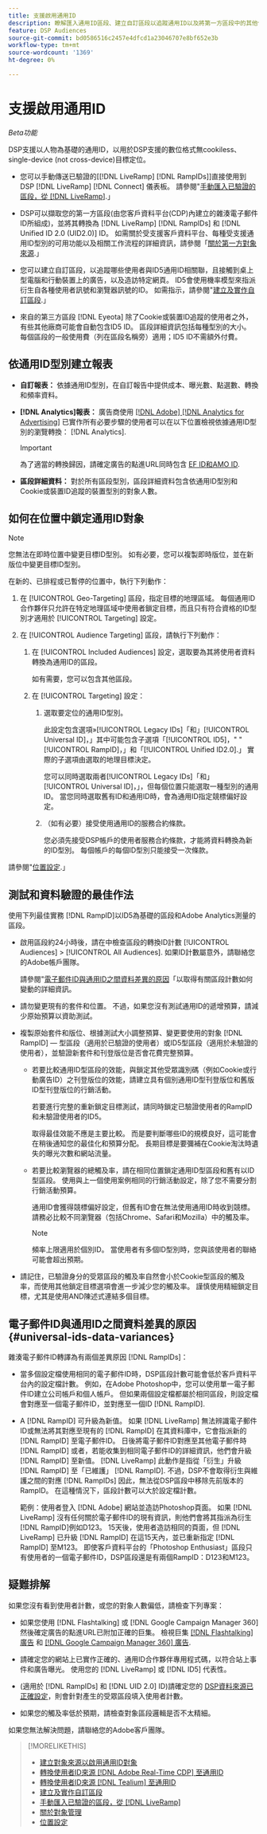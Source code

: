 ```yaml
---
title: 支援啟用通用ID
description: 瞭解匯入通用ID區段、建立自訂區段以追蹤通用ID以及將第一方區段中的其他使用者識別碼轉換為通用ID以進行無cookie定位的相關支援。
feature: DSP Audiences
source-git-commit: bd0586516c2457e4dfcd1a23046707e8bf652e3b
workflow-type: tm+mt
source-wordcount: '1369'
ht-degree: 0%

---
```


# 支援啟用通用ID

<!-- Once we have CDP support for ID5 and can set up activation via sources, then maybe I can move this info into "About Sources" and "About Audiences." Or maybe make this the go-to page, removing info from those other pages? -->

*Beta功能*

DSP支援以人物為基礎的通用ID，以用於DSP支援的數位格式無cookiless、single-device (not cross-device)目標定位。

* 您可以手動傳送已驗證的[[!DNL LiveRamp] [!DNL RampIDs]]直接使用到DSP [!DNL LiveRamp] [!DNL Connect] 儀表板。 請參閱&quot;[手動匯入已驗證的區段，從 [!DNL LiveRamp]](/help/dsp/audiences/sources/source-import-liveramp-segments.md).」

* DSP可以擷取您的第一方區段(由您客戶資料平台(CDP)內建立的雜湊電子郵件ID所組成)，並將其轉換為 [!DNL LiveRamp] [!DNL RampIDs] 和 [!DNL Unified ID 2.0 (UID2.0)] ID。 如需關於受支援客戶資料平台、每種受支援通用ID型別的可用功能以及相關工作流程的詳細資訊，請參閱「[關於第一方對象來源](/help/dsp/audiences/sources/source-about.md).」

* 您可以建立自訂區段，以追蹤哪些使用者與ID5通用ID相關聯，且接觸到桌上型電腦和行動裝置上的廣告，以及造訪特定網頁。 ID5會使用機率模型來指派衍生自各種使用者訊號和瀏覽器訊號的ID。 如需指示，請參閱&quot;[建立及實作自訂區段](/help/dsp/audiences/custom-segment-create.md).」

* 來自的第三方區段 [!DNL Eyeota] 除了Cookie或裝置ID追蹤的使用者之外，有些其他廠商可能會自動包含ID5 ID。 區段詳細資訊包括每種型別的大小。 每個區段的一般使用費（列在區段名稱旁）適用；ID5 ID不需額外付費。

<!-- Make above statement more generic when other ID types are available 

* Some third-party segment vendors have started including universal IDs in their segments, and you can use them in saved audiences and as placement targets without any extra steps or extra fees.
-->

## 依通用ID型別建立報表

* **自訂報表：** 依據通用ID型別，在自訂報告中提供成本、曝光數、點選數、轉換和頻率資料。

* **[!DNL Analytics]報表：** 廣告商使用 [[!DNL Adobe] [!DNL Analytics for Advertising]](/help/integrations/analytics/overview.md) 已實作所有必要步驟的使用者可以在以下位置檢視依據通用ID型別的瀏覽轉換： [!DNL Analytics].

  >[!IMPORTANT]
  >
  >為了適當的轉換歸因，請確定廣告的點進URL同時包含 [EF ID和AMO ID](/help/integrations/analytics/ids.md).

* **區段詳細資料：** 對於所有區段型別，區段詳細資料包含依通用ID型別和Cookie或裝置ID追蹤的裝置型別的對象人數。

## 如何在位置中鎖定通用ID對象

>[!NOTE]
>
>您無法在即時位置中變更目標ID型別。 如有必要，您可以複製即時版位，並在新版位中變更目標ID型別。

在新的、已排程或已暫停的位置中，執行下列動作：

1. 在 [!UICONTROL Geo-Targeting] 區段，指定目標的地理區域。 每個通用ID合作夥伴只允許在特定地理區域中使用者鎖定目標，而且只有符合資格的ID型別才適用於 [!UICONTROL Targeting] 設定。

1. 在 [!UICONTROL Audience Targeting] 區段，請執行下列動作：

   1. 在 [!UICONTROL Included Audiences] 設定，選取要為其將使用者資料轉換為通用ID的區段。

      如有需要，您可以包含其他區段。

   1. 在 [!UICONTROL Targeting] 設定：

      1. 選取要定位的通用ID型別。

         此設定包含選項»[!UICONTROL Legacy IDs]「和」[!UICONTROL Universal ID]，」其中可能包含子選項「[!UICONTROL ID5]，&quot; &quot;[!UICONTROL RampID]，」和「[!UICONTROL Unified ID2.0].」 實際的子選項由選取的地理目標決定。

         您可以同時選取兩者[!UICONTROL Legacy IDs]「和」[!UICONTROL Universal ID]，」，但每個位置只能選取一種型別的通用ID。 當您同時選取舊有ID和通用ID時，會為通用ID指定競標偏好設定。

      1. （如有必要）接受使用通用ID的服務合約條款。

         您必須先接受DSP帳戶的使用者服務合約條款，才能將資料轉換為新的ID型別。 每個帳戶的每個ID型別只能接受一次條款。

請參閱&quot;[位置設定](/help/dsp/campaign-management/placements/placement-settings.md).」

## 測試和資料驗證的最佳作法

使用下列最佳實務 [!DNL RampID]以ID5為基礎的區段和Adobe Analytics測量的區段。

* 啟用區段約24小時後，請在中檢查區段的轉換ID計數 [!UICONTROL Audiences] > [!UICONTROL All Audiences]. 如果ID計數屬意外，請聯絡您的Adobe帳戶團隊。

  請參閱&quot;[電子郵件ID與通用ID之間資料差異的原因](#universal-ids-data-variances)「以取得有關區段計數如何變動的詳細資訊。

* 請勿變更現有的套件和位置。 不過，如果您沒有測試通用ID的遞增預算，請減少原始預算以資助測試。

* 複製原始套件和版位、根據測試大小調整預算、變更要使用的對象 [!DNL RampID] — 型區段（適用於已驗證的使用者）或ID5型區段（適用於未驗證的使用者），並驗證新套件和刊登版位是否會花費完整預算。

   * 若要比較通用ID型區段的效能，與鎖定其他受眾識別碼（例如Cookie或行動廣告ID）之刊登版位的效能，請建立具有個別通用ID型刊登版位和舊版ID型刊登版位的行銷活動。

     若要進行完整的重新鎖定目標測試，請同時鎖定已驗證使用者的RampID和未驗證使用者的ID5。

     取得最佳效能不應是主要比較。 而是要判斷哪些ID的規模良好，這可能會在稍後通知您的最佳化和預算分配。 長期目標是要彌補在Cookie淘汰時遺失的曝光次數和網站流量。

   * 若要比較瀏覽器的總觸及率，請在相同位置鎖定通用ID型區段和舊有以ID型區段。 使用與上一個使用案例相同的行銷活動設定，除了您不需要分割行銷活動預算。

     通用ID會獲得競標偏好設定，但舊有ID會在無法使用通用ID時收到競標。 請務必比較不同瀏覽器（包括Chrome、Safari和Mozilla）中的觸及率。

     >[!NOTE]
     >
     >頻率上限適用於個別ID。 當使用者有多個ID型別時，您與該使用者的聯絡可能會超出預期。

* 請記住，已驗證身分的受眾區段的觸及率自然會小於Cookie型區段的觸及率，而使用其他鎖定目標選項會進一步減少您的觸及率。 謹慎使用精細鎖定目標，尤其是使用AND陳述式連結多個目標。

## 電子郵件ID與通用ID之間資料差異的原因 {#universal-ids-data-variances}

雜湊電子郵件ID轉譯為有兩個差異原因 [!DNL RampIDs]：

* 當多個設定檔使用相同的電子郵件ID時，DSP區段計數可能會低於客戶資料平台內的設定檔計數。 例如，在Adobe Photoshop中，您可以使用單一電子郵件ID建立公司帳戶和個人帳戶。 但如果兩個設定檔都屬於相同區段，則設定檔會對應至一個電子郵件ID，並對應至一個ID [!DNL RampID].

* A [!DNL RampID] 可升級為新值。 如果 [!DNL LiveRamp] 無法辨識電子郵件ID或無法將其對應至現有的 [!DNL RampID] 在其資料庫中，它會指派新的 [!DNL RampID] 至電子郵件ID。 日後將電子郵件ID對應至其他電子郵件時 [!DNL RampID] 或者，若能收集到相同電子郵件ID的詳細資訊，他們會升級 [!DNL RampID] 至新值。 [!DNL LiveRamp] 此動作是指從「衍生」升級 [!DNL RampID] 至「已維護」 [!DNL RampID]. 不過，DSP不會取得衍生與維護之間的對應 [!DNL RampIDs] 因此，無法從DSP區段中移除先前版本的RampID。 在這種情況下，區段計數可以大於設定檔計數。

  範例：使用者登入 [!DNL Adobe] 網站並造訪Photoshop頁面。 如果 [!DNL LiveRamp] 沒有任何關於電子郵件ID的現有資訊，則他們會將其指派為衍生 [!DNL RampID]例如D123。 15天後，使用者造訪相同的頁面，但 [!DNL LiveRamp] 已升級 [!DNL RampID] 在這15天內，並已重新指定 [!DNL RampID] 至M123。 即使客戶資料平台的「Photoshop Enthusiast」區段只有使用者的一個電子郵件ID，DSP區段還是有兩個RampID：D123和M123。

## 疑難排解

如果您沒有看到使用者計數，或您的對象人數偏低，請檢查下列專案：

* 如果您使用 [!DNL Flashtalking] 或 [!DNL Google Campaign Manager 360] 然後確定廣告的點進URL已附加正確的巨集。 檢視巨集 [[!DNL Flashtalking] 廣告](/help/integrations/analytics/macros-flashtalking.md) 和 [[!DNL Google Campaign Manager 360] 廣告](/help/integrations/analytics/macros-google-campaign-manager.md).

* 請確定您的網站上已實作正確的、通用ID合作夥伴專用程式碼，以符合站上事件和廣告曝光。 使用您的 [!DNL LiveRamp] 或 [!DNL ID5] 代表性。

* (適用於 [!DNL RampIDs] 和 [!DNL UID 2.0] ID)請確定您的 [DSP資料來源已正確設定](/help/dsp/audiences/sources/source-settings.md)，則會針對產生的受眾區段填入使用者計數。

* 如果您的觸及率低於預期，請檢查對象區段邏輯是否不太精細。

如果您無法解決問題，請聯絡您的Adobe客戶團隊。

>[!MORELIKETHIS]
>
>* [建立對象來源以啟用通用ID對象](/help/dsp/audiences/sources/source-create.md)
>* [轉換使用者ID來源 [!DNL Adobe Real-Time CDP] 至通用ID](/help/dsp/audiences/sources/source-adobe-rtcdp.md)
>* [轉換使用者ID來源 [!DNL Tealium] 至通用ID](/help/dsp/audiences/sources/source-tealium.md)
>* [建立及實作自訂區段](/help/dsp/audiences/custom-segment-create.md)
>* [手動匯入已驗證的區段，從 [!DNL LiveRamp]](/help/dsp/audiences/sources/source-import-liveramp-segments.md)
>* [關於對象管理](/help/dsp/audiences/audience-about.md)
>* [位置設定](/help/dsp/campaign-management/placements/placement-settings.md)

<!--
>* [Convert User IDs from [!DNL Optimizely] to Universal IDs](/help/dsp/audiences/sources/source-optimizely.md)
-->
